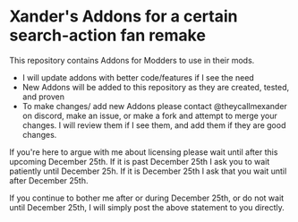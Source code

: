 # Xander's Addons for a certain search-action fan remake

This repository contains Addons for Modders to use in their mods.
- I will update addons with better code/features if I see the need
- New Addons will be added to this repository as they are created, tested, and proven
- To make changes/ add new Addons please contact @theycallmexander on discord, make an issue, or make a fork and attempt to merge your changes. I will review them if I see them, and add them if they are good changes.

If you're here to argue with me about licensing please wait until after this upcoming December 25th. If it is past December 25th I ask you to wait patiently until December 25h. If it is December 25th I ask that you wait until after December 25th.

If you continue to bother me after or during December 25th, or do not wait until December 25th, I will simply post the above statement to you directly.
